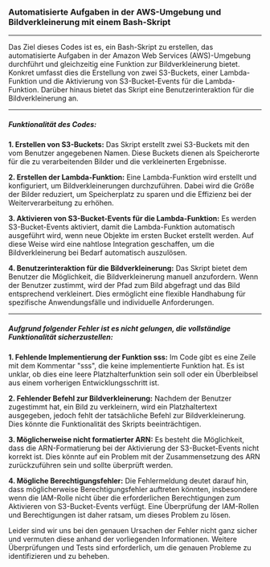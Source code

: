 ### Automatisierte Aufgaben in der AWS-Umgebung und Bildverkleinerung mit einem Bash-Skript

---

Das Ziel dieses Codes ist es, ein Bash-Skript zu erstellen, das automatisierte Aufgaben in der Amazon Web Services (AWS)-Umgebung durchführt und gleichzeitig eine Funktion zur Bildverkleinerung bietet. Konkret umfasst dies die Erstellung von zwei S3-Buckets, einer Lambda-Funktion und die Aktivierung von S3-Bucket-Events für die Lambda-Funktion. Darüber hinaus bietet das Skript eine Benutzerinteraktion für die Bildverkleinerung an.

----

##### Funktionalität des Codes:

**1. Erstellen von S3-Buckets:** Das Skript erstellt zwei S3-Buckets mit den vom Benutzer angegebenen Namen. Diese Buckets dienen als Speicherorte für die zu verarbeitenden Bilder und die verkleinerten Ergebnisse.

**2. Erstellen der Lambda-Funktion:** Eine Lambda-Funktion wird erstellt und konfiguriert, um Bildverkleinerungen durchzuführen. Dabei wird die Größe der Bilder reduziert, um Speicherplatz zu sparen und die Effizienz bei der Weiterverarbeitung zu erhöhen.

**3. Aktivieren von S3-Bucket-Events für die Lambda-Funktion:** Es werden S3-Bucket-Events aktiviert, damit die Lambda-Funktion automatisch ausgeführt wird, wenn neue Objekte im ersten Bucket erstellt werden. Auf diese Weise wird eine nahtlose Integration geschaffen, um die Bildverkleinerung bei Bedarf automatisch auszulösen.

**4. Benutzerinteraktion für die Bildverkleinerung:** Das Skript bietet dem Benutzer die Möglichkeit, die Bildverkleinerung manuell anzufordern. Wenn der Benutzer zustimmt, wird der Pfad zum Bild abgefragt und das Bild entsprechend verkleinert. Dies ermöglicht eine flexible Handhabung für spezifische Anwendungsfälle und individuelle Anforderungen.

---

##### Aufgrund folgender Fehler ist es nicht gelungen, die vollständige Funktionalität sicherzustellen:

**1. Fehlende Implementierung der Funktion sss:** Im Code gibt es eine Zeile mit dem Kommentar "sss", die keine implementierte Funktion hat. Es ist unklar, ob dies eine leere Platzhalterfunktion sein soll oder ein Überbleibsel aus einem vorherigen Entwicklungsschritt ist.

**2. Fehlender Befehl zur Bildverkleinerung:** Nachdem der Benutzer zugestimmt hat, ein Bild zu verkleinern, wird ein Platzhaltertext ausgegeben, jedoch fehlt der tatsächliche Befehl zur Bildverkleinerung. Dies könnte die Funktionalität des Skripts beeinträchtigen.

**3. Möglicherweise nicht formatierter ARN:** Es besteht die Möglichkeit, dass die ARN-Formatierung bei der Aktivierung der S3-Bucket-Events nicht korrekt ist. Dies könnte auf ein Problem mit der Zusammensetzung des ARN zurückzuführen sein und sollte überprüft werden.

**4. Mögliche Berechtigungsfehler:** Die Fehlermeldung deutet darauf hin, dass möglicherweise Berechtigungsfehler auftreten könnten, insbesondere wenn die IAM-Rolle nicht über die erforderlichen Berechtigungen zum Aktivieren von S3-Bucket-Events verfügt. Eine Überprüfung der IAM-Rollen und Berechtigungen ist daher ratsam, um dieses Problem zu lösen.



Leider sind wir uns bei den genauen Ursachen der Fehler nicht ganz sicher und vermuten diese anhand der vorliegenden Informationen. Weitere Überprüfungen und Tests sind erforderlich, um die genauen Probleme zu identifizieren und zu beheben.


